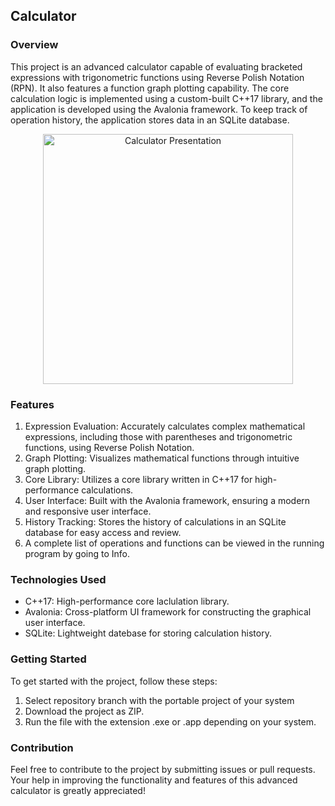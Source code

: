 ## Calculator<br>

### Overview<br>
This project is an advanced calculator capable of evaluating bracketed expressions with trigonometric functions using Reverse Polish Notation (RPN). It also features a function graph plotting capability. The core calculation logic is implemented using a custom-built C++17 library, and the application is developed using the Avalonia framework. To keep track of operation history, the application stores data in an SQLite database.<br>

<p align="center">
  <img src="calc_presintation.gif" alt="Calculator Presentation" width="400">
</p>

### Features
1. Expression Evaluation: Accurately calculates complex mathematical expressions, including those with parentheses and trigonometric functions, using Reverse Polish Notation.<br>
1. Graph Plotting: Visualizes mathematical functions through intuitive graph plotting.<br>
1. Core Library: Utilizes a core library written in C++17 for high-performance calculations.<br>
1. User Interface: Built with the Avalonia framework, ensuring a modern and responsive user interface.<br>
1. History Tracking: Stores the history of calculations in an SQLite database for easy access and review.<br>
1. A complete list of operations and functions can be viewed in the running program by going to Info.<br>

### Technologies Used
- C++17: High-performance core laclulation library.
- Avalonia: Cross-platform UI framework for constructing the graphical user interface.
- SQLite: Lightweight datebase for storing calculation history.

### Getting Started
To get started with the project, follow these steps:
1. Select repository branch with the portable project of your system<br>
2. Download the project as ZIP.
3. Run the file with the extension .exe or .app depending on your system.

### Contribution
Feel free to contribute to the project by submitting issues or pull requests. Your help in improving the functionality and features of this advanced calculator is greatly appreciated!
